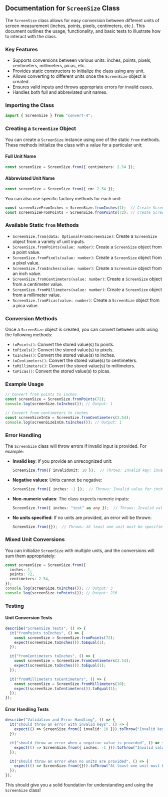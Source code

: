 ## Documentation for `ScreenSize` Class

The `ScreenSize` class allows for easy conversion between different units of screen measurement (inches, points, pixels, centimeters, etc.). This document outlines the usage, functionality, and basic tests to illustrate how to interact with the class.

### Key Features
- Supports conversions between various units: inches, points, pixels, centimeters, millimeters, picas, etc.
- Provides static constructors to initialize the class using any unit.
- Allows converting to different units once the `ScreenSize` object is created.
- Ensures valid inputs and throws appropriate errors for invalid cases.
- Handles both full and abbreviated unit names.

### Importing the Class
```typescript
import { ScreenSize } from "convert-4";
```

### Creating a `ScreenSize` Object

You can create a `ScreenSize` instance using one of the static `from` methods. These methods initialize the class with a value for a particular unit:

#### Full Unit Name
```typescript
const screenSize = ScreenSize.from({ centimeters: 2.54 });
```

#### Abbreviated Unit Name
```typescript
const screenSize = ScreenSize.from({ cm: 2.54 });
```

You can also use specific factory methods for each unit:

```typescript
const screenSizeFromInches = ScreenSize.fromInches(1);  // Create ScreenSize from inches
const screenSizeFromPoints = ScreenSize.fromPoints(72); // Create ScreenSize from points
```

### Available Static `from` Methods
- `ScreenSize.from(data: OptionalFromScreenSize)`: Create a `ScreenSize` object from a variety of unit inputs.
- `ScreenSize.fromPoints(value: number)`: Create a `ScreenSize` object from a point value.
- `ScreenSize.fromPixels(value: number)`: Create a `ScreenSize` object from a pixel value.
- `ScreenSize.fromInches(value: number)`: Create a `ScreenSize` object from an inch value.
- `ScreenSize.fromCentimeters(value: number)`: Create a `ScreenSize` object from a centimeter value.
- `ScreenSize.fromMillimeters(value: number)`: Create a `ScreenSize` object from a millimeter value.
- `ScreenSize.fromPicas(value: number)`: Create a `ScreenSize` object from a pica value.

### Conversion Methods
Once a `ScreenSize` object is created, you can convert between units using the following methods:

- `toPoints()`: Convert the stored value(s) to points.
- `toPixels()`: Convert the stored value(s) to pixels.
- `toInches()`: Convert the stored value(s) to inches.
- `toCentimeters()`: Convert the stored value(s) to centimeters.
- `toMillimeters()`: Convert the stored value(s) to millimeters.
- `toPicas()`: Convert the stored value(s) to picas.

### Example Usage

```typescript
// Convert from points to inches
const screenSize = ScreenSize.fromPoints(72);
console.log(screenSize.toInches()); // Output: 1

// Convert from centimeters to inches
const screenSizeInCm = ScreenSize.fromCentimeters(2.54);
console.log(screenSizeInCm.toInches()); // Output: 1
```

### Error Handling
The `ScreenSize` class will throw errors if invalid input is provided. For example:

- **Invalid key**: If you provide an unrecognized unit:
  ```typescript
  ScreenSize.from({ invalidUnit: 10 });  // Throws: Invalid key: invalidUnit
  ```
  
- **Negative values**: Units cannot be negative:
  ```typescript
  ScreenSize.from({ inches: -1 });  // Throws: Invalid value for inches: cannot be negative
  ```

- **Non-numeric values**: The class expects numeric inputs:
  ```typescript
  ScreenSize.from({ inches: "test" as any });  // Throws: Invalid value for inches: must be a number
  ```

- **No units specified**: If no units are provided, an error will be thrown:
  ```typescript
  ScreenSize.from({});  // Throws: At least one unit must be specified.
  ```

### Mixed Unit Conversions

You can initialize `ScreenSize` with multiple units, and the conversions will sum them appropriately:

```typescript
const screenSize = ScreenSize.from({
  inches: 1,
  points: 72,
  centimeters: 2.54,
});
console.log(screenSize.toInches()); // Output: 3
console.log(screenSize.toPoints()); // Output: 216
```

### Testing

#### Unit Conversion Tests
```typescript
describe("ScreenSize Tests", () => {
  it("fromPoints toInches", () => {
    const screenSize = ScreenSize.fromPoints(72);
    expect(screenSize.toInches()).toEqual(1);
  });

  it("fromCentimeters toInches", () => {
    const screenSize = ScreenSize.fromCentimeters(2.54);
    expect(screenSize.toInches()).toEqual(1);
  });

  it("fromMillimeters toCentimeters", () => {
    const screenSize = ScreenSize.fromMillimeters(10);
    expect(screenSize.toCentimeters()).toEqual(1);
  });
});
```

#### Error Handling Tests
```typescript
describe("Validation and Error Handling", () => {
  it("should throw an error with invalid keys", () => {
    expect(() => ScreenSize.from({ invalid: 10 })).toThrow("Invalid key: invalid");
  });

  it("should throw an error when a negative value is provided", () => {
    expect(() => ScreenSize.from({ inches: -1 })).toThrow("Invalid value for inches: cannot be negative");
  });

  it("should throw an error when no units are provided", () => {
    expect(() => ScreenSize.from({})).toThrow("At least one unit must be specified.");
  });
});
```

This should give you a solid foundation for understanding and using the `ScreenSize` class!